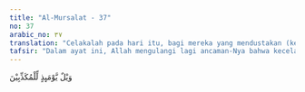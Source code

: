 ```yaml
---
title: "Al-Mursalat - 37"
no: 37
arabic_no: ٣٧
translation: "Celakalah pada hari itu, bagi mereka yang mendustakan (kebenaran). "
tafsir: "Dalam ayat ini, Allah mengulangi lagi ancaman-Nya bahwa kecelakaan besar di hari itu bagi orang yang mendustakan. Sebab rasul telah mengajak mereka supaya beriman dan mengancam dengan memperingatkan mereka dengan akan datangnya azab yang mereka hadapi itu. Sayang mereka tidak mau menerima dan mendengarkan ajakan itu."
---
```


وَيْلٌ يَّوْمَىِٕذٍ لِّلْمُكَذِّبِيْنَ 

